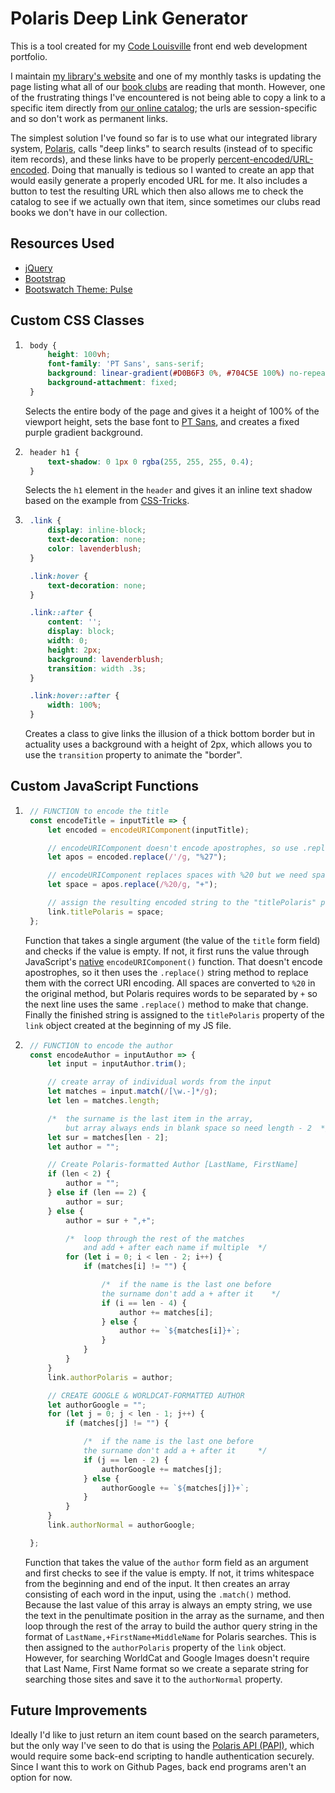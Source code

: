 # Polaris Deep Link Generator

This is a tool created for my [Code Louisville](https://codelouisville.org/) front end web development portfolio. 

I maintain [my library's website](https://jefflibrary.org) and one of my monthly tasks is updating the page listing what all of our [book clubs](https://jefflibrary.org/events/book-clubs) are reading that month. However, one of the frustrating things I've encountered is not being able to copy a link to a specific item directly from [our online catalog](http://jeffersonville.polarislibrary.com); the urls are session-specific and so don't work as permanent links.

The simplest solution I've found so far is to use what our integrated library system, [Polaris](https://www.iii.com/products/polaris-ils/), calls "deep links" to search results (instead of to specific item records), and these links have to be properly [percent-encoded/URL-encoded](https://www.w3schools.com/tags/ref_urlencode.asp). Doing that manually is tedious so I wanted to create an app that would easily generate a properly encoded URL for me. It also includes a button to test the resulting URL which then also allows me to check the catalog to see if we actually own that item, since sometimes our clubs read books we don't have in our collection.

## Resources Used

* [jQuery](https://jquery.com)
* [Bootstrap](https://getbootstrap.com)
* [Bootswatch Theme: Pulse](https://bootswatch.com/pulse/)


## Custom CSS Classes

1. ```css
    body {
        height: 100vh;
        font-family: 'PT Sans', sans-serif;
        background: linear-gradient(#D0B6F3 0%, #704C5E 100%) no-repeat 100%;
        background-attachment: fixed;
    }
    ```
    Selects the entire body of the page and gives it a height of 100% of the viewport height, sets the base font to [PT Sans](https://fonts.google.com/specimen/PT+Sans), and creates a fixed purple gradient background.
2. ```css
    header h1 {
        text-shadow: 0 1px 0 rgba(255, 255, 255, 0.4);
    }
    ```
    Selects the `h1` element in the `header` and gives it an inline text shadow based on the example from [CSS-Tricks](https://css-tricks.com/almanac/properties/t/text-shadow/).
3. ```css
    .link {
        display: inline-block;
        text-decoration: none;
        color: lavenderblush;
    }

    .link:hover {
        text-decoration: none;
    }

    .link::after {
        content: '';
        display: block;
        width: 0;
        height: 2px;
        background: lavenderblush;
        transition: width .3s;
    }

    .link:hover::after {
        width: 100%;
    }
    ```
    Creates a class to give links the illusion of a thick bottom border but in actuality uses a background with a height of 2px, which allows you to use the `transition` property to animate the "border".


## Custom JavaScript Functions

1. ```javascript
    // FUNCTION to encode the title
    const encodeTitle = inputTitle => {
        let encoded = encodeURIComponent(inputTitle);

        // encodeURIComponent doesn't encode apostrophes, so use .replace method to correct them
        let apos = encoded.replace(/'/g, "%27");

        // encodeURIComponent replaces spaces with %20 but we need spaces to be +
        let space = apos.replace(/%20/g, "+");

        // assign the resulting encoded string to the "titlePolaris" property of the link object
        link.titlePolaris = space;
    };
    ```
    Function that takes a single argument (the value of the `title` form field) and checks if the value is empty. If not, it first runs the value through JavaScript's [native](https://developer.mozilla.org/en-US/docs/Web/JavaScript/Reference/Global_Objects/encodeURIComponent) `encodeURIComponent()` function. That doesn't encode apostrophes, so it then uses the `.replace()` string method to replace them with the correct URI encoding. All spaces are converted to `%20` in the original method, but Polaris requires words to be separated by `+` so the next line uses the same `.replace()` method to make that change. Finally the finished string is assigned to the `titlePolaris` property of the `link` object created at the beginning of my JS file.
2. ```javascript
    // FUNCTION to encode the author
    const encodeAuthor = inputAuthor => {
        let input = inputAuthor.trim();

        // create array of individual words from the input
        let matches = input.match(/[\w.-]*/g);
        let len = matches.length;

        /*  the surname is the last item in the array,
            but array always ends in blank space so need length - 2  */
        let sur = matches[len - 2];
        let author = "";

        // Create Polaris-formatted Author [LastName, FirstName]
        if (len < 2) {
            author = "";
        } else if (len == 2) {
            author = sur;
        } else {
            author = sur + ",+";

            /*  loop through the rest of the matches
                and add + after each name if multiple  */
            for (let i = 0; i < len - 2; i++) {
                if (matches[i] != "") {

                    /*  if the name is the last one before 
                    the surname don't add a + after it    */
                    if (i == len - 4) {
                        author += matches[i];
                    } else {
                        author += `${matches[i]}+`;
                    }
                }
            }
        }
        link.authorPolaris = author;

        // CREATE GOOGLE & WORLDCAT-FORMATTED AUTHOR
        let authorGoogle = "";
        for (let j = 0; j < len - 1; j++) {
            if (matches[j] != "") {

                /*  if the name is the last one before 
                the surname don't add a + after it     */
                if (j == len - 2) {
                    authorGoogle += matches[j];
                } else {
                    authorGoogle += `${matches[j]}+`;
                }
            }
        }
        link.authorNormal = authorGoogle;

    };
    ```
    Function that takes the value of the `author` form field as an argument and first checks to see if the value is empty. If not, it trims whitespace from the beginning and end of the input. It then creates an array consisting of each word in the input, using the `.match()` method. Because the last value of this array is always an empty string, we use the text in the penultimate position in the array as the surname, and then loop through the rest of the array to build the author query string in the format of `LastName,+FirstName+MiddleName` for Polaris searches. This is then assigned to the `authorPolaris` property of the `link` object. However, for searching WorldCat and Google Images doesn't require that Last Name, First Name format so we create a separate string for searching those sites and save it to the `authorNormal` property.


## Future Improvements

Ideally I'd like to just return an item count based on the search parameters, but the only way I've seen to do that is using the [Polaris API (PAPI)](http://developer.polarislibrary.com/), which would require some back-end scripting to handle authentication securely. Since I want this to work on Github Pages, back end programs aren't an option for now.
